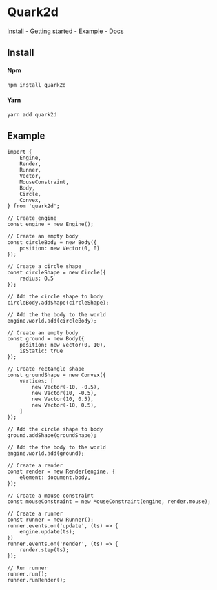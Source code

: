 # Quark2d

[Install](#install) - [Getting started](https://github.com/fominvic81/Quark2d/wiki/Getting-started) - [Example](#Example) - [Docs](https://github.com/fominvic81/Quark2d/wiki/Documentation)

## Install

#### Npm
    npm install quark2d
#### Yarn
    yarn add quark2d

## Example

    import {
        Engine,
        Render,
        Runner,
        Vector,
        MouseConstraint,
        Body,
        Circle,
        Convex,
    } from 'quark2d';
    
    // Create engine
    const engine = new Engine();

    // Create an empty body
    const circleBody = new Body({
        position: new Vector(0, 0)
    });

    // Create a circle shape
    const circleShape = new Circle({
        radius: 0.5
    });

    // Add the circle shape to body
    circleBody.addShape(circleShape);

    // Add the the body to the world
    engine.world.add(circleBody);

    // Create an empty body
    const ground = new Body({
        position: new Vector(0, 10),
        isStatic: true
    });

    // Create rectangle shape
    const groundShape = new Convex({
        vertices: [
            new Vector(-10, -0.5),
            new Vector(10, -0.5),
            new Vector(10, 0.5),
            new Vector(-10, 0.5),
        ]
    });

    // Add the circle shape to body
    ground.addShape(groundShape);

    // Add the the body to the world
    engine.world.add(ground);

    // Create a render
    const render = new Render(engine, {
        element: document.body,
    });

    // Create a mouse constraint
    const mouseConstraint = new MouseConstraint(engine, render.mouse);

    // Create a runner
    const runner = new Runner();
    runner.events.on('update', (ts) => {
        engine.update(ts);
    })
    runner.events.on('render', (ts) => {
        render.step(ts);
    });

    // Run runner
    runner.run();
    runner.runRender();